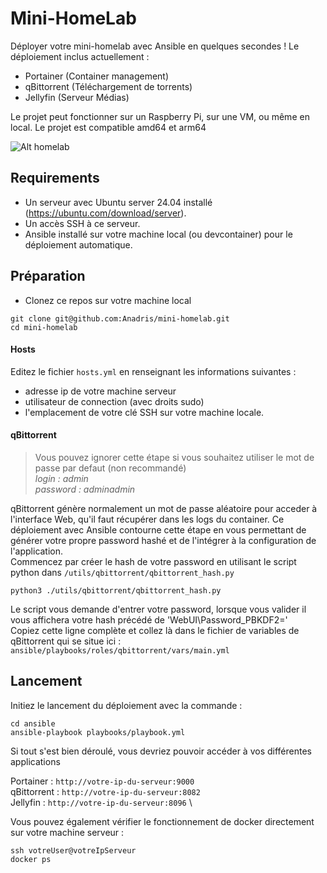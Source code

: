 # Mini-HomeLab

Déployer votre mini-homelab avec Ansible en quelques secondes !
Le déploiement inclus actuellement :
- Portainer (Container management)
- qBittorrent (Téléchargement de torrents)
- Jellyfin (Serveur Médias)

Le projet peut fonctionner sur un Raspberry Pi, sur une VM, ou même en local.
Le projet est compatible amd64 et arm64

![Alt homelab](https://ibb.co/YhZRN70 "homelab")

## Requirements

- Un serveur avec Ubuntu server 24.04 installé (https://ubuntu.com/download/server). 
- Un accès SSH à ce serveur.
- Ansible installé sur votre machine local (ou devcontainer) pour le déploiement automatique.

## Préparation

- Clonez ce repos sur votre machine local

```
git clone git@github.com:Anadris/mini-homelab.git
cd mini-homelab
```
#### Hosts

Editez le fichier `hosts.yml` en renseignant les informations suivantes :
- adresse ip de votre machine serveur
- utilisateur de connection (avec droits sudo)
- l'emplacement de votre clé SSH sur votre machine locale.

#### qBittorrent

> Vous pouvez ignorer cette étape si vous souhaitez utiliser le mot de passe par defaut (non recommandé) \
*login : admin* \
*password : adminadmin*

qBittorrent génère normalement un mot de passe aléatoire pour acceder à l'interface Web, qu'il faut récupérer dans les logs du container.
Ce déploiement avec Ansible contourne cette étape en vous permettant de générer votre propre password hashé et de l'intégrer à la configuration de l'application. \
Commencez par créer le hash de votre password en utilisant le script python dans `/utils/qbittorrent/qbittorrent_hash.py`

```
python3 ./utils/qbittorrent/qbittorrent_hash.py
```
Le script vous demande d'entrer votre password, lorsque vous valider il vous affichera votre hash précédé de 'WebUI\Password_PBKDF2=' \
Copiez cette ligne complète et collez là dans le fichier de variables de qBittorrent qui se situe ici : `ansible/playbooks/roles/qbittorrent/vars/main.yml`

## Lancement

Initiez le lancement du déploiement avec la commande :

```
cd ansible
ansible-playbook playbooks/playbook.yml
```

Si tout s'est bien déroulé, vous devriez pouvoir accéder à vos différentes applications

Portainer : `http://votre-ip-du-serveur:9000` \
qBittorrent : `http://votre-ip-du-serveur:8082` \
Jellyfin : `http://votre-ip-du-serveur:8096` \

Vous pouvez également vérifier le fonctionnement de docker directement sur votre machine serveur :

```
ssh votreUser@votreIpServeur
docker ps
```
